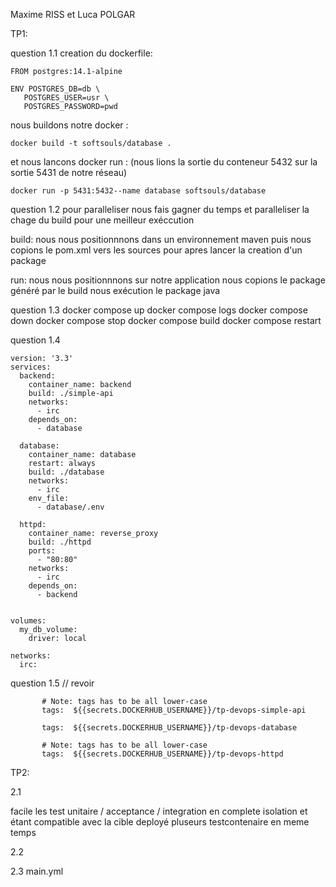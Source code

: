 Maxime RISS et Luca POLGAR

TP1:

question 1.1
creation du dockerfile:

```
FROM postgres:14.1-alpine

ENV POSTGRES_DB=db \
   POSTGRES_USER=usr \
   POSTGRES_PASSWORD=pwd
```

nous buildons notre docker : 

```
docker build -t softsouls/database .
```

et nous lancons docker run :
(nous lions la sortie du conteneur 5432 sur la sortie 5431 de notre réseau)

```
docker run -p 5431:5432--name database softsouls/database
```


question 1.2
pour paralleliser nous fais gagner du temps et paralleliser la chage du build pour une meilleur exéccution

build:
nous nous positionnnons dans un environnement maven
puis nous copions le pom.xml vers les sources
pour apres lancer la creation d'un package

run:
nous nous positionnnons sur notre application 
nous copions le package généré par le build
nous exécution le package java


question 1.3
docker compose up 
docker compose logs
docker compose down
docker compose stop
docker compose build
docker compose restart


question 1.4

```
version: '3.3'
services:
  backend:
    container_name: backend
    build: ./simple-api
    networks:
      - irc
    depends_on:
      - database

  database:
    container_name: database
    restart: always
    build: ./database
    networks:
      - irc
    env_file:
      - database/.env

  httpd:
    container_name: reverse_proxy
    build: ./httpd
    ports:
      - "80:80"
    networks:
      - irc
    depends_on:
      - backend


volumes:
  my_db_volume:
    driver: local

networks:
  irc:
```



question 1.5 // revoir

           # Note: tags has to be all lower-case
           tags:  ${{secrets.DOCKERHUB_USERNAME}}/tp-devops-simple-api
           
           tags:  ${{secrets.DOCKERHUB_USERNAME}}/tp-devops-database
           
           # Note: tags has to be all lower-case
           tags:  ${{secrets.DOCKERHUB_USERNAME}}/tp-devops-httpd
		   
		   
		   
		   
		   
		   



TP2:

2.1


facile les test unitaire / acceptance / integration en complete isolation et étant compatible avec la cible
deployé pluseurs testcontenaire en meme temps 






2.2














2.3 main.yml 
